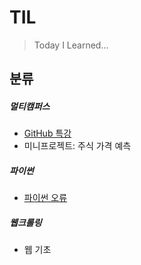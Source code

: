 # TIL

> Today I Learned...



## 분류

##### 멀티캠퍼스

- [GitHub 특강](https://github.com/NewYorkKim/TIL/blob/master/Github_특강.md)
- 미니프로젝트: 주식 가격 예측



##### 파이썬

- [파이썬 오류](https://github.com/NewYorkKim/TIL/blob/master/Python_Error.md)



##### 웹크롤링

- 웹 기초
